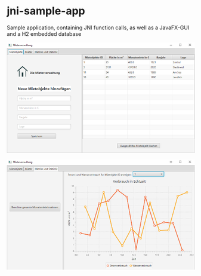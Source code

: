 # jni-sample-app
Sample application, containing JNI function calls, as well as a JavaFX-GUI and a H2 embedded database


![](SnapshotTableView.png)

![](SnapshotLineChart.png)
